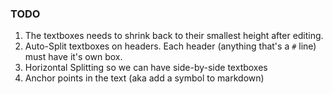 ### TODO

1. The textboxes needs to shrink back to their smallest height after editing.
1. Auto-Split textboxes on headers. Each header (anything that's a `#` line) must have it's own box.
1. Horizontal Splitting so we can have side-by-side textboxes
1. Anchor points in the text (aka add a symbol to markdown)
